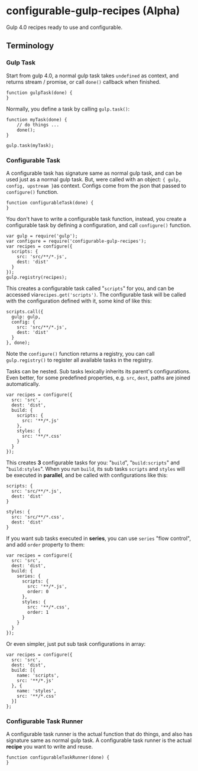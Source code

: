 # configurable-gulp-recipes (Alpha)

Gulp 4.0 recipes ready to use and configurable.


## Terminology

### Gulp Task

Start from gulp 4.0, a normal gulp task takes `undefined` as context,
and returns stream / promise, or call `done()` callback when finished.
```
function gulpTask(done) {
}
```

Normally, you define a task by calling `gulp.task()`:
```
function myTask(done) {
	// do things ...
	done();
}

gulp.task(myTask);
```

### Configurable Task

A configurable task has signature same as normal gulp task, and can be used just as a normal gulp task. But, were called with an object: `{ gulp, config, upstream }`as context.
Configs come from the json that passed to `configure()` function.
```
function configurableTask(done) {
}
```

You don't have to write a configurable task function, instead, you create a configurable task by defining a configuration, and call `configure()` function.
```
var gulp = require('gulp');
var configure = require('configurable-gulp-recipes');
var recipes = configure({
  scripts: {
    src: 'src/**/*.js',
    dest: 'dist'
  }
});
gulp.registry(recipes);
```
This creates a configurable task called "`scripts`" for you, and can be accessed via`recipes.get('scripts')`. The configurable task will be called with the configuration defined with it, some kind of like this:
```
scripts.call({
  gulp: gulp,
  config: {
    src: 'src/**/*.js',
    dest: 'dist'
  }
}, done);
```

Note the `configure()` function returns a registry, you can call `gulp.registry()` to register all available tasks in the registry.

Tasks can be nested. Sub tasks lexically inherits its parent's configurations. Even better, for some predefined properties, e.g. `src`, `dest`, paths are joined automatically.
```
var recipes = configure({
  src: 'src',
  dest: 'dist',
  build: {
	scripts: {
	  src: '**/*.js'
	},
	styles: {
	  src: '**/*.css'
	}
  }
});
```
This creates __3__ configurable tasks for you: "`build`", "`build:scripts`" and "`build:styles`". When you run `build`, its sub tasks `scripts` and `styles` will be executed in __parallel__, and be called with configurations like this:
```
scripts: {
  src: 'src/**/*.js',
  dest: 'dist'
}

styles: {
  src: 'src/**/*.css',
  dest: 'dist'
}
```
If you want sub tasks executed in __series__, you can use `series` "flow control", and add `order` property to them:
```
var recipes = configure({
  src: 'src',
  dest: 'dist',
  build: {
    series: {
	  scripts: {
	    src: '**/*.js',
	    order: 0
	  },
 	  styles: {
	    src: '**/*.css',
	    order: 1
      }
	}
  }
});
```
Or even simpler, just put sub task configurations in array:
```
var recipes = configure({
  src: 'src',
  dest: 'dist',
  build: [{
	name: 'scripts',
    src: '**/*.js'
  }, {
	name: 'styles',
    src: '**/*.css'
  }]
};
```

### Configurable Task Runner

A configurable task runner is the actual function that do things, and also has signature same as normal gulp task. A configurable task runner is the actual __recipe__ you want to write and reuse.
```
function configurableTaskRunner(done) {
}
```